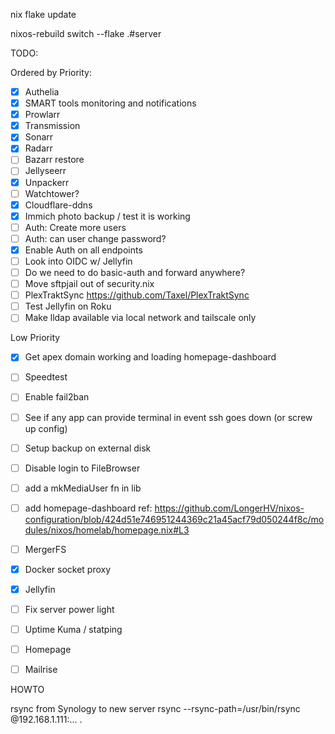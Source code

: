 
nix flake update

nixos-rebuild switch --flake .#server  


TODO:

Ordered by Priority:
- [x] Authelia
- [x] SMART tools monitoring and notifications
- [x] Prowlarr
- [x] Transmission
- [x] Sonarr
- [x] Radarr
- [ ] Bazarr restore
- [ ] Jellyseerr
- [x] Unpackerr
- [ ] Watchtower?
- [x] Cloudflare-ddns
- [x] Immich photo backup / test it is working
- [ ] Auth: Create more users
- [ ] Auth: can user change password?
- [x] Enable Auth on all endpoints
- [ ] Look into OIDC w/ Jellyfin
- [ ] Do we need to do basic-auth and forward anywhere?
- [ ] Move sftpjail out of security.nix
- [ ] PlexTraktSync
    https://github.com/Taxel/PlexTraktSync
- [ ] Test Jellyfin on Roku
- [ ] Make lldap available via local network and tailscale only

Low Priority
- [X] Get apex domain working and loading homepage-dashboard
- [ ] Speedtest
- [ ] Enable fail2ban
- [ ] See if any app can provide terminal in event ssh goes down (or screw up config)
- [ ] Setup backup on external disk
- [ ] Disable login to FileBrowser
- [ ] add a mkMediaUser fn in lib
- [ ] add homepage-dashboard
    ref: https://github.com/LongerHV/nixos-configuration/blob/424d51e746951244369c21a45acf79d050244f8c/modules/nixos/homelab/homepage.nix#L3
- [ ] MergerFS
- [x] Docker socket proxy
- [x] Jellyfin
- [ ] Fix server power light
- [ ] Uptime Kuma / statping
- [ ] Homepage

- [ ] Mailrise


HOWTO

rsync from Synology to new server
rsync --rsync-path=/usr/bin/rsync @192.168.1.111:... .
